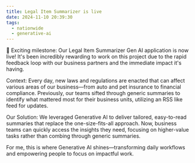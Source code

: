 ```yaml
---
title: Legal Item Summarizer is live
date: 2024-11-10 20:39:30
tags:
  - nationwide
  - generative-ai
---
```


🎉 Exciting milestone: Our Legal Item Summarizer Gen AI application is now live! It's been incredibly rewarding to work on this project due to the rapid feedback loop with our business partners and the immediate impact it's having.

Context: Every day, new laws and regulations are enacted that can affect various areas of our business—from auto and pet insurance to financial compliance. Previously, our teams sifted through generic summaries to identify what mattered most for their business units, utilizing an RSS like feed for updates.

Our Solution: We leveraged Generative AI to deliver tailored, easy-to-read summaries that replace the one-size-fits-all approach. Now, business teams can quickly access the insights they need, focusing on higher-value tasks rather than combing through generic summaries.

For me, this is where Generative AI shines—transforming daily workflows and empowering people to focus on impactful work.
